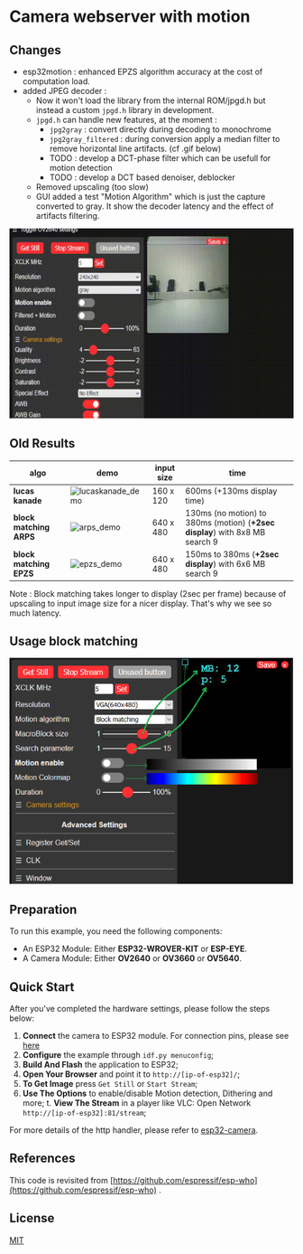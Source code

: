 # Camera webserver with motion

## Changes
- esp32motion : enhanced EPZS algorithm accuracy at the cost of computation load.
- added JPEG decoder :
  - Now it won't load the library from the internal ROM/jpgd.h but instead a custom `jpgd.h` library in development.
  - `jpgd.h` can handle new features, at the moment : 
    -   `jpg2gray` : convert directly during decoding to monochrome
    -   `jpg2gray_filtered` : during conversion apply a median filter to remove horizontal line artifacts. (cf .gif below)
    -   TODO : develop a DCT-phase filter which can be usefull for motion detection
    -   TODO : develop a DCT based denoiser, deblocker
  -   Removed upscaling (too slow)
  -   GUI added a test "Motion Algorithm" which is just the capture converted to gray. It show the decoder latency and the effect of artifacts filtering.   

![jpg2gray_filter](jpg2gray_filter.gif)


## Old Results

| algo  | demo  | input size | time |
|---|---|---|---|
|  **lucas kanade** |  ![lucaskanade_demo](lucaskanade_demo.gif)   | 160 x 120 |  600ms (+130ms display time)
| **block matching ARPS** |  ![arps_demo](arps_demo.gif) | 640 x 480 | 130ms (no motion) to 380ms (motion)  (**+2sec display**) with 8x8 MB search 9|
| **block matching EPZS** | ![epzs_demo](epzs_demo.gif) | 640 x 480 |  150ms to 380ms (**+2sec display**) with 6x6 MB search 9|

Note : Block matching takes longer to display (2sec per frame) because of upscaling to input image size for a nicer display. That's why we see so much latency.


## Usage block matching

![details](view-detailed.png)

## Preparation

To run this example, you need the following components:

* An ESP32 Module: Either **ESP32-WROVER-KIT** or **ESP-EYE**.
* A Camera Module: Either **OV2640** or **OV3660** or **OV5640**.

## Quick Start

After you've completed the hardware settings, please follow the steps below:

1. **Connect** the camera to ESP32 module. For connection pins, please see [here](https://github.com/espressif/esp-who/blob/master/docs/en/Camera_connections.md)
2. **Configure** the example through `idf.py menuconfig`;
3. **Build And Flash** the application to ESP32;
4. **Open Your Browser** and point it to `http://[ip-of-esp32]/`;
5. **To Get Image** press `Get Still` or `Start Stream`;
6. **Use The Options** to enable/disable Motion detection, Dithering and more;
t. **View The Stream**  in a player like VLC: Open Network `http://[ip-of-esp32]:81/stream`;

For more details of the http handler, please refer to [esp32-camera](https://github.com/espressif/esp32-camera).


## References

This code is revisited from [https://github.com/espressif/esp-who](https://github.com/espressif/esp-who) .

## License
[MIT](https://choosealicense.com/licenses/mit/)
